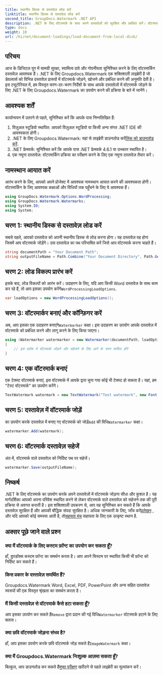 ```yaml
---
title: स्थानीय डिस्क से दस्तावेज़ लोड करें
linktitle: स्थानीय डिस्क से दस्तावेज़ लोड करें
second_title: GroupDocs.Watermark .NET API
description: .NET के लिए वॉटरमार्क के साथ अपने दस्तावेज़ों को सुरक्षित और प्रबंधित करें। वॉटरमार्क को निर्बाध रूप से जोड़ने के लिए हमारी विस्तृत मार्गदर्शिका का पालन करें।
type: docs
weight: 10
url: /hi/net/document-loadings/load-document-from-local-disk/
---
```

## परिचय
आज के डिजिटल युग में सामग्री सुरक्षा, स्वामित्व दावे और गोपनीयता सुनिश्चित करने के लिए वॉटरमार्किंग दस्तावेज़ आवश्यक हैं। .NET के लिए Groupdocs.Watermark एक शक्तिशाली लाइब्रेरी है जो डेवलपर्स को विभिन्न दस्तावेज़ प्रारूपों में वॉटरमार्क जोड़ने, खोजने और प्रबंधित करने की अनुमति देती है। इस ट्यूटोरियल में, हम विस्तृत चरण-दर-चरण निर्देशों के साथ आपके दस्तावेज़ों में वॉटरमार्क जोड़ने के लिए .NET के लिए Groupdocs.Watermark का उपयोग करने की प्रक्रिया के बारे में जानेंगे।
## आवश्यक शर्तें
कार्यान्वयन में उतरने से पहले, सुनिश्चित करें कि आपके पास निम्नलिखित हैं:
1. विज़ुअल स्टूडियो स्थापित: आपको विज़ुअल स्टूडियो या किसी अन्य संगत .NET IDE की आवश्यकता होगी।
2.  .NET के लिए Groupdocs.Watermark: यहां से लाइब्रेरी डाउनलोड करें[लिंक को डाउनलोड करें](https://releases.groupdocs.com/Watermark/net/).
3. .NET फ्रेमवर्क: सुनिश्चित करें कि आपके पास .NET फ्रेमवर्क 4.6.1 या उच्चतर स्थापित है।
4. एक नमूना दस्तावेज़: वॉटरमार्किंग प्रक्रिया का परीक्षण करने के लिए एक नमूना दस्तावेज़ तैयार करें।
## नामस्थान आयात करें
आरंभ करने के लिए, आपको अपने प्रोजेक्ट में आवश्यक नामस्थान आयात करने की आवश्यकता होगी। वॉटरमार्किंग के लिए आवश्यक कक्षाओं और विधियों तक पहुँचने के लिए ये आवश्यक हैं।
```csharp
using GroupDocs.Watermark.Options.WordProcessing;
using GroupDocs.Watermark.Watermarks;
using System.IO;
using System;
```
## चरण 1: स्थानीय डिस्क से दस्तावेज़ लोड करें
सबसे पहले, आपको दस्तावेज़ को अपनी स्थानीय डिस्क से लोड करना होगा। यह दस्तावेज़ वह होगा जिसमें आप वॉटरमार्क जोड़ेंगे।
उस दस्तावेज़ का पथ परिभाषित करें जिसे आप वॉटरमार्क करना चाहते हैं।
```csharp
string documentPath = "Your Document Path";
string outputFileName = Path.Combine("Your Document Directory", Path.GetFileName(documentPath));
```
## चरण 2: लोड विकल्प प्रारंभ करें
 इसके बाद, लोड विकल्पों को आरंभ करें। उदाहरण के लिए, यदि आप किसी Word दस्तावेज़ के साथ काम कर रहे हैं, तो आप इसका उपयोग करेंगे`WordProcessingLoadOptions`.
```csharp
var loadOptions = new WordProcessingLoadOptions();
```
## चरण 3: वॉटरमार्कर बनाएं और कॉन्फ़िगर करें
 अब, आप इसका एक उदाहरण बनाएंगे`Watermarker` कक्षा। इस उदाहरण का उपयोग आपके दस्तावेज़ में वॉटरमार्क को प्रबंधित करने और लागू करने के लिए किया जाएगा।
```csharp
using (Watermarker watermarker = new Watermarker(documentPath, loadOptions))
{
    // इस ब्लॉक में वॉटरमार्क जोड़ने और सहेजने के लिए आगे के चरण शामिल होंगे
}
```
## चरण 4: एक वॉटरमार्क बनाएं
एक टेक्स्ट वॉटरमार्क बनाएं. इस वॉटरमार्क में आपके द्वारा चुना गया कोई भी टेक्स्ट हो सकता है। यहां, हम "टेस्ट वॉटरमार्क" का उपयोग करेंगे।
```csharp
TextWatermark watermark = new TextWatermark("Test watermark", new Font("Arial", 12));
```
## चरण 5: दस्तावेज़ में वॉटरमार्क जोड़ें
का उपयोग करके दस्तावेज़ में बनाए गए वॉटरमार्क को जोड़ें`Add` की विधि`Watermarker` कक्षा।
```csharp
watermarker.Add(watermark);
```
## चरण 6: वॉटरमार्क दस्तावेज़ सहेजें
अंत में, वॉटरमार्क वाले दस्तावेज़ को निर्दिष्ट पथ पर सहेजें।
```csharp
watermarker.Save(outputFileName);
```

## निष्कर्ष
.NET के लिए वॉटरमार्क का उपयोग करके अपने दस्तावेज़ों में वॉटरमार्क जोड़ना सीधा और कुशल है। यह मार्गदर्शिका आपको अपना परिवेश स्थापित करने से लेकर वॉटरमार्क वाले दस्तावेज़ को सहेजने तक की पूरी प्रक्रिया से अवगत कराती है। इस शक्तिशाली उपकरण से, आप यह सुनिश्चित कर सकते हैं कि आपके दस्तावेज़ सुरक्षित हैं और आपकी बौद्धिक संपदा सुरक्षित है। 
 अधिक जानकारी के लिए, जाँच करें[प्रलेखन](https://reference.groupdocs.com/Watermark/net/) , और यदि आपको कोई समस्या आती है, तो[सहयता मंच](https://forum.groupdocs.com/c/watermark/19) सहायता के लिए एक उत्कृष्ट स्थान है. 
## अक्सर पूछे जाने वाले प्रश्न
### क्या मैं वॉटरमार्क के लिए कस्टम फ़ॉन्ट का उपयोग कर सकता हूँ?
हाँ, ग्रुपडॉक्स कस्टम फ़ॉन्ट का समर्थन करता है। आप अपने सिस्टम पर स्थापित किसी भी फ़ॉन्ट को निर्दिष्ट कर सकते हैं।
### किस प्रकार के दस्तावेज़ समर्थित हैं?
Groupdocs.Watermark Word, Excel, PDF, PowerPoint और अन्य सहित दस्तावेज़ स्वरूपों की एक विस्तृत श्रृंखला का समर्थन करता है।
### मैं किसी दस्तावेज़ से वॉटरमार्क कैसे हटा सकता हूँ?
 आप इसका उपयोग कर सकते हैं`Remove` द्वारा प्रदान की गई विधि`Watermarker` वॉटरमार्क हटाने के लिए क्लास।
### क्या छवि वॉटरमार्क जोड़ना संभव है?
 हाँ, आप इसका उपयोग करके छवि वॉटरमार्क जोड़ सकते हैं`ImageWatermark` कक्षा।
### क्या मैं Groupdocs.Watermark निःशुल्क आज़मा सकता हूँ?
 बिल्कुल, आप डाउनलोड कर सकते हैं[मुफ्त परीक्षण](https://releases.groupdocs.com/) खरीदने से पहले लाइब्रेरी का मूल्यांकन करें।